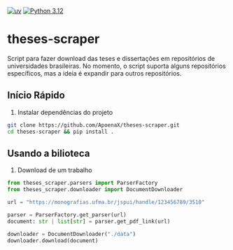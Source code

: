[![uv][uv-badge]](https://github.com/astral-sh/uv)
[![Python 3.12][python-badge]](https://www.python.org/)
# theses-scraper

Script para fazer download das teses e dissertações em repositórios de universidades brasileiras. No momento, o script suporta alguns repositórios específicos, mas a ideia é expandir para outros repositórios.

## Início Rápido
1. Instalar dependências do projeto
```sh
git clone https://github.com/ApoenaX/theses-scraper.git
cd theses-scraper && pip install .
```

## Usando a bilioteca


1. Download de um trabalho
```python
from theses_scraper.parsers import ParserFactory
from theses_scraper.downloader import DocumentDownloader

url = "https://monografias.ufma.br/jspui/handle/123456789/3510"

parser = ParserFactory.get_parser(url)
document: str | list[str] = parser.get_pdf_link(url)

downloader = DocumentDownloader("./data")
downloader.download(document)
```


[uv-badge]: https://img.shields.io/endpoint?url=https://raw.githubusercontent.com/astral-sh/uv/main/assets/badge/v0.json
[python-badge]: https://img.shields.io/badge/python-3.12-blue

